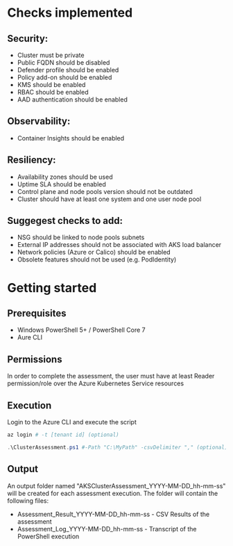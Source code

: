 # Checks implemented

## Security:
- Cluster must be private
- Public FQDN should be disabled
- Defender profile should be enabled
- Policy add-on should be enabled
- KMS should be enabled
- RBAC should be enabled
- AAD authentication should be enabled

## Observability:
- Container Insights should be enabled
  
## Resiliency:
- Availability zones should be used
- Uptime SLA should be enabled
- Control plane and node pools version should not be outdated
- Cluster should have at least one system and one user node pool

## Suggegest checks to add:
- NSG should be linked to node pools subnets
- External IP addresses should not be associated with AKS load balancer 
- Network policies (Azure or Calico) should be enabled
- Obsolete features should not be used (e.g. PodIdentity)

# Getting started

## Prerequisites
- Windows PowerShell 5+ / PowerShell Core 7
- Aure CLI 

## Permissions
In order to complete the assessment, the user must have at least Reader permission/role over the Azure Kubernetes Service resources

## Execution
Login to the Azure CLI and execute the script

```powershell
az login # -t [tenant id] (optional)

.\ClusterAssessment.ps1 #-Path "C:\MyPath" -csvDelimiter "," (optional) 

```

## Output 
An output folder named "AKSClusterAssessment_YYYY-MM-DD_hh-mm-ss" will be created for each assessment execution. The folder will contain the following files:

- Assessment_Result_YYYY-MM-DD_hh-mm-ss - CSV Results of the assessment
- Assessment_Log_YYYY-MM-DD_hh-mm-ss - Transcript of the PowerShell execution
